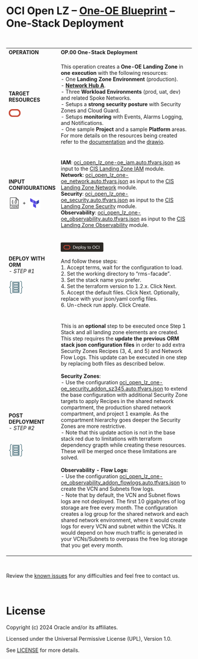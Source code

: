 # **OCI Open LZ &ndash; [One-OE Blueprint](#) &ndash; One-Stack Deployment**


&nbsp; 


| |  |
|---|---| 
| **OPERATION** | **OP.00 One-Stack Deployment** | 
| **TARGET RESOURCES**  </br></br><img src="../../../../commons/images/icon_oci.jpg" width="32">| </br>This operation creates a **One-OE Landing Zone** in **one execution** with the following resources: </br> - One **Landing Zone Environment** (production). </br>- [**Network Hub A**](/addons/oci-hub-models/hub_a/readme.md).</br>- Three **Workload Environments** (prod, uat, dev) and related Spoke Networks.</br>- Setups a **strong security posture** with  Security Zones and Cloud Guard.</br>- Setups **monitoring** with Events, Alarms Logging, and Notifications.</br>- One sample **Project** and a sample **Platform** areas.</br>For more details on the resources being created refer to the [documentation](/blueprints/one-oe/design/readme.md) and the [drawio](/blueprints/one-oe/design/OCI_Open_LZ_One-OE-Blueprint.drawio). </br></br> |
| **INPUT CONFIGURATIONS** </br></br><img src="../../../../commons/images/icon_json.jpg" width="30" align="center">&nbsp; +&nbsp; <img src="../../../../commons/images/icon_terraform.jpg" width="32" align="center">|</br>**IAM**: [oci_open_lz_one-oe_iam.auto.tfvars.json](oci_open_lz_one-oe_iam.auto.tfvars.json) as input to the [CIS  Landing Zone IAM](https://github.com/oracle-quickstart/terraform-oci-cis-landing-zone-iam) module. </br>**Network**: [oci_open_lz_one-oe_network.auto.tfvars.json](oci_open_lz_one-oe_network.auto.tfvars.json) as input to the [CIS Landing Zone Network](https://github.com/oracle-quickstart/terraform-oci-cis-landing-zone-networking) module.</br>**Security**: [oci_open_lz_one-oe_security.auto.tfvars.json](oci_open_lz_one-oe_security.auto.tfvars.json) as input to the [CIS Landing Zone  Security](https://github.com/oracle-quickstart/terraform-oci-cis-landing-zone-security) module.</br>**Observability**: [oci_open_lz_one-oe_observability.auto.tfvars.json](oci_open_lz_one-oe_observability.auto.tfvars.json) as input to the [CIS  Landing Zone Observability](https://github.com/oracle-quickstart/terraform-oci-cis-landing-zone-observability) module.</br></br> |
| **DEPLOY WITH ORM** </br>*- STEP #1* </br></br><img src="../../../../commons/images/icon_orm.jpg" width="40">| </br>[<img src="../../../../commons/images/DeployToOCI.svg"  height="25" align="center">](https://cloud.oracle.com/resourcemanager/stacks/create?zipUrl=https://github.com/oracle-quickstart/terraform-oci-landing-zones-orchestrator/archive/refs/tags/v2.0.1.zip&zipUrlVariables={"input_config_files_urls":"https://raw.githubusercontent.com/oracle-quickstart/terraform-oci-open-lz/master/blueprints/one-oe/runtime/one-stack/oci_open_lz_one-oe_iam.auto.tfvars.json,https://raw.githubusercontent.com/oracle-quickstart/terraform-oci-open-lz/master/blueprints/one-oe/runtime/one-stack/oci_open_lz_one-oe_network.auto.tfvars.json,https://raw.githubusercontent.com/oracle-quickstart/terraform-oci-open-lz/master/blueprints/one-oe/runtime/one-stack/oci_open_lz_one-oe_observability.auto.tfvars.json,https://raw.githubusercontent.com/oracle-quickstart/terraform-oci-open-lz/master/blueprints/one-oe/runtime/one-stack/oci_open_lz_one-oe_security.auto.tfvars.json"})  </br></br> And follow these steps:</br>1. Accept terms,  wait for the configuration to load. </br>2. Set the working directory to “rms-facade”. </br>3. Set the stack name you prefer.</br>4. Set the terraform version to 1.2.x. Click Next. </br>5. Accept the default files. Click Next. Optionally, replace with your json/yaml config files. </br>6. Un-check run apply. Click Create. </br> </br> |
| **POST DEPLOYMENT** </br>*- STEP #2*  </br> </br></br><img src="../../../../commons/images/icon_orm.jpg" width="40">| </br> This is an **optional** step to be executed once Step 1 Stack and all landing zone elements are created. This step requires the **update the previous ORM stack json configuration files** in order to add extra Security Zones Recipes (3, 4, and 5) and Network Flow Logs. This update can be executed in one step by replacing both files as described below.</br></br>**Security Zones**:</br>- Use the configuration [oci_open_lz_one-oe_security_addon_sz345.auto.tfvars.json](oci_open_lz_one-oe_security_addon_sz345.auto.tfvars.json) to extend the base configuration with additional Security Zone targets to apply Recipes in the shared network compartment, the production shared network compartment, and project 1 example. As the compartment hierarchy goes deeper the Security Zones are more restrictive. </br>- Note that this update action is not in the base stack red due to limitations with terraform dependency grapth while creating these resources. These will be merged once these limitations are solved.</br></br>**Observability - Flow Logs:**</br>- Use the configuration [oci_open_lz_one-oe_observability_addon_flowlogs.auto.tfvars.json](oci_open_lz_one-oe_observability_addon_flowlogs.auto.tfvars.json) to create the VCN and Subnets flow logs. </br>- Note that by default, the VCN and Subnet flows logs are not deployed. The first 10 gigabytes of log storage are free every month. The configuration creates a log group for the shared network and each shared network environment, where it would create logs for every VCN and subnet within the VCNs. It would depend on how much traffic is generated in your VCNs/Subnets to overpass the free log storage that you get every month.</br></br>| 

&nbsp; 

Review the [known issues](known_issues.md) for any difficulties and feel free to contact us.


&nbsp; 

# License

Copyright (c) 2024 Oracle and/or its affiliates.

Licensed under the Universal Permissive License (UPL), Version 1.0.

See [LICENSE](LICENSE) for more details.


&nbsp; 
